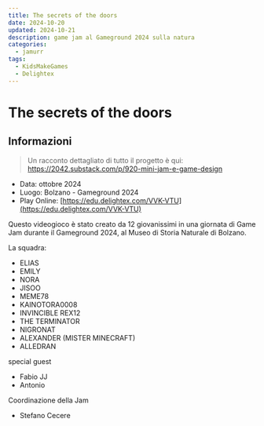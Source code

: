 ```yaml
---
title: The secrets of the doors
date: 2024-10-20
updated: 2024-10-21
description: game jam al Gameground 2024 sulla natura
categories:
  - jamurr
tags:
  - KidsMakeGames
  - Delightex
---
```

# The secrets of the doors

## Informazioni

> Un racconto dettagliato di tutto il progetto è qui: https://2042.substack.com/p/920-mini-jam-e-game-design

- Data: ottobre 2024
- Luogo: Bolzano - Gameground 2024
- Play Online: [https://edu.delightex.com/VVK-VTU](https://edu.delightex.com/VVK-VTU)

Questo videogioco è stato creato da 12 giovanissimi in una giornata di Game Jam durante il Gameground 2024, al Museo di Storia Naturale di Bolzano.  

La squadra:

- ELIAS
- EMILY
- NORA
- JISOO
- MEME78
- KAINOTORA0008
- INVINCIBLE REX12
- THE TERMINATOR
- NIGRONAT
- ALEXANDER (MISTER MINECRAFT)
- ALLEDRAN

special guest

- Fabio JJ
- Antonio

Coordinazione della Jam

- Stefano Cecere


